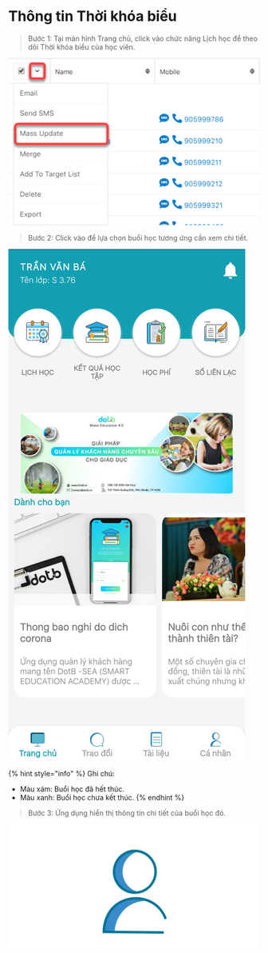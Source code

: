 # Thông tin Thời khóa biểu

> Bước 1: Tại màn hình Trang chủ, click vào chức năng Lịch học để theo dõi Thời khóa biểu của học viên.

![](../.gitbook/assets/image%20%2814%29.png)

> Bước 2: Click vào để lựa chọn buổi học tương ứng cần xem chi tiết.

![](../.gitbook/assets/image%20%2818%29.png)

{% hint style="info" %}
Ghi chú:

* Màu xám: Buổi học đã hết thúc.
* Màu xanh: Buổi học chưa kết thúc.
{% endhint %}

> Bước 3: Ứng dụng hiển thị thông tin chi tiết của buổi học đó.

![](../.gitbook/assets/image%20%2864%29.png)



